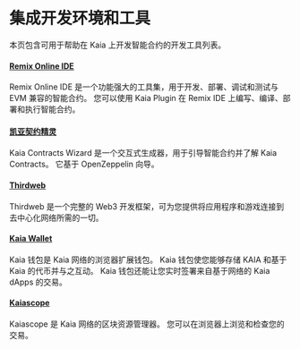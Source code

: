 # 集成开发环境和工具

本页包含可用于帮助在 Kaia 上开发智能合约的开发工具列表。

#### [Remix Online IDE](https://remix.ethereum.org/)<a href="#remix-ide" id="remix-ide"></a>

Remix Online IDE 是一个功能强大的工具集，用于开发、部署、调试和测试与 EVM 兼容的智能合约。 您可以使用 Kaia Plugin 在 Remix IDE 上编写、编译、部署和执行智能合约。

#### [凯亚契约精灵](https://wizard.klaytn.foundation/)<a href="#kaia-contract-wizard" id="kaia-contract-wizard"></a>

Kaia Contracts Wizard 是一个交互式生成器，用于引导智能合约并了解 Kaia Contracts。 它基于 OpenZeppelin 向导。

#### [Thirdweb](../deploy/thirdweb.md) <a href="#thirdweb" id="thirdweb"></a>

Thirdweb 是一个完整的 Web3 开发框架，可为您提供将应用程序和游戏连接到去中心化网络所需的一切。

#### [Kaia Wallet](../../tools/wallets/kaia-wallet.md) <a href="#kaia-wallet" id="kaia-wallet"></a>

Kaia 钱包是 Kaia 网络的浏览器扩展钱包。 Kaia 钱包使您能够存储 KAIA 和基于 Kaia 的代币并与之互动。 Kaia 钱包还能让您实时签署来自基于网络的 Kaia dApps 的交易。

#### [Kaiascope](../../tools/block-explorers/kaiascope.md)<a href="#kaiascope" id="kaiascope"></a>

Kaiascope 是 Kaia 网络的区块资源管理器。 您可以在浏览器上浏览和检查您的交易。